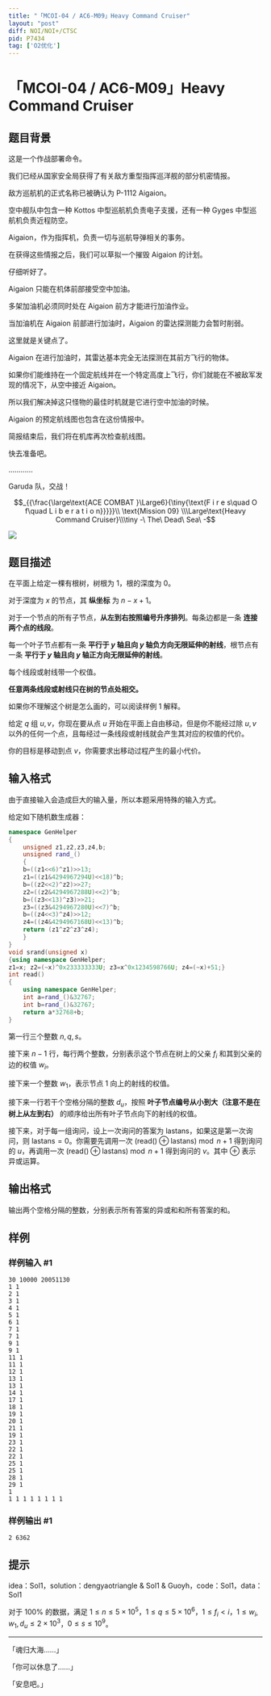 ```yaml
---
title: "「MCOI-04 / AC6-M09」Heavy Command Cruiser"
layout: "post"
diff: NOI/NOI+/CTSC
pid: P7434
tag: ['O2优化']
---
```

# 「MCOI-04 / AC6-M09」Heavy Command Cruiser
## 题目背景

这是一个作战部署命令。

我们已经从国家安全局获得了有关敌方重型指挥巡洋舰的部分机密情报。

敌方巡航机的正式名称已被确认为 P-1112 Aigaion。

空中舰队中包含一种 Kottos 中型巡航机负责电子支援，还有一种 Gyges 中型巡航机负责近程防空。

Aigaion，作为指挥机，负责一切与巡航导弹相关的事务。

在获得这些情报之后，我们可以草拟一个摧毁 Aigaion 的计划。

仔细听好了。

Aigaion 只能在机体前部接受空中加油。

多架加油机必须同时处在 Aigaion 前方才能进行加油作业。

当加油机在 Aigaion 前部进行加油时，Aigaion 的雷达探测能力会暂时削弱。

这里就是关键点了。

Aigaion 在进行加油时，其雷达基本完全无法探测在其前方飞行的物体。

如果你们能维持在一个固定航线并在一个特定高度上飞行，你们就能在不被敌军发现的情况下，从空中接近 Aigaion。

所以我们解决掉这只怪物的最佳时机就是它进行空中加油的时候。

Aigaion 的预定航线图也包含在这份情报中。

简报结束后，我们将在机库再次检查航线图。

快去准备吧。

…………

Garuda 队，交战！

$$_{{\frac{\large\text{ACE COMBAT }\Large6}{\tiny{\text{F i r e s\quad O f\quad L i b e r a t i o n}}}}}\\ \text{Mission 09} \\\Large\text{Heavy Command Cruiser}\\\tiny -\ The\ Dead\ Sea\ -$$

![](https://cdn.luogu.com.cn/upload/image_hosting/0xt87jqh.png)
## 题目描述

在平面上给定一棵有根树，树根为 $1$，根的深度为 $0$。

对于深度为 $x$ 的节点，其 **纵坐标** 为 $n-x+1$。

对于一个节点的所有子节点，**从左到右按照编号升序排列**。每条边都是一条 **连接两个点的线段**。

每一个叶子节点都有一条 **平行于 $y$ 轴且向 $y$ 轴负方向无限延伸的射线**，根节点有一条 **平行于 $y$ 轴且向 $y$ 轴正方向无限延伸的射线**。

每个线段或射线带一个权值。

**任意两条线段或射线只在树的节点处相交。**

如果你不理解这个树是怎么画的，可以阅读样例 1 解释。

给定 $q$ 组 $u,v$，你现在要从点 $u$ 开始在平面上自由移动，但是你不能经过除 $u,v$ 以外的任何一个点，且每经过一条线段或射线就会产生其对应的权值的代价。

你的目标是移动到点 $v$，你需要求出移动过程产生的最小代价。
## 输入格式

由于直接输入会造成巨大的输入量，所以本题采用特殊的输入方式。

给定如下随机数生成器：

```cpp
namespace GenHelper
{
    unsigned z1,z2,z3,z4,b;
    unsigned rand_()
    {
    b=((z1<<6)^z1)>>13;
    z1=((z1&4294967294U)<<18)^b;
    b=((z2<<2)^z2)>>27;
    z2=((z2&4294967288U)<<2)^b;
    b=((z3<<13)^z3)>>21;
    z3=((z3&4294967280U)<<7)^b;
    b=((z4<<3)^z4)>>12;
    z4=((z4&4294967168U)<<13)^b;
    return (z1^z2^z3^z4);
    }
}
void srand(unsigned x)
{using namespace GenHelper;
z1=x; z2=(~x)^0x233333333U; z3=x^0x1234598766U; z4=(~x)+51;}
int read()
{
    using namespace GenHelper;
    int a=rand_()&32767;
    int b=rand_()&32767;
    return a*32768+b;
}
```

第一行三个整数 $n,q,s$。

接下来 $n-1$ 行，每行两个整数，分别表示这个节点在树上的父亲 $f_i$ 和其到父亲的边的权值 $w_i$。

接下来一个整数 $w_1$，表示节点 $1$ 向上的射线的权值。

接下来一行若干个空格分隔的整数 $d_u$，按照 **叶子节点编号从小到大（注意不是在树上从左到右）** 的顺序给出所有叶子节点向下的射线的权值。

接下来，对于每一组询问，设上一次询问的答案为 $\text{lastans}$，如果这是第一次询问，则 $\text{lastans}=0$。你需要先调用一次 $(\text{read}()\oplus \text{lastans})\bmod n+1$ 得到询问的 $u$，再调用一次 $(\text{read}()\oplus \text{lastans})\bmod n+1$ 得到询问的 $v$。其中 $\oplus$ 表示异或运算。


## 输出格式

输出两个空格分隔的整数，分别表示所有答案的异或和和所有答案的和。
## 样例

### 样例输入 #1
```
30 10000 20051130
1 1
2 1
3 1
4 1
5 1
6 1
7 1
7 1
9 1
9 1
11 1
11 1
12 1
13 1
13 1
14 1
17 1
18 1
19 1
20 1
21 1
19 1
23 1
22 1
22 1
25 1
25 1
28 1
29 1
1
1 1 1 1 1 1 1 1
```
### 样例输出 #1
```
2 6362
```
## 提示

idea：Sol1，solution：dengyaotriangle & Sol1 & Guoyh，code：Sol1，data：Sol1

对于 $100\%$ 的数据，满足 $1\leq n\leq 5\times 10^5$，$1\leq q\leq 5\times 10^6$，$1\leq f_i<i$，$1\leq w_i,w_1,d_{u}\leq 2\times 10^3$，$0\leq s\leq10^9$。

---

「魂归大海……」

「你可以休息了……」

「安息吧。」
